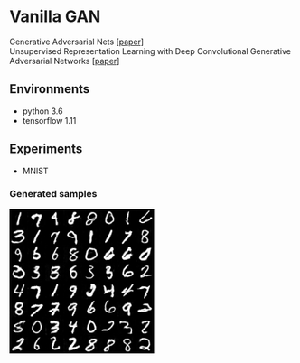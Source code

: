 # Vanilla GAN
Generative Adversarial Nets
[[paper]](https://papers.nips.cc/paper/5423-generative-adversarial-nets)  
Unsupervised Representation Learning with Deep Convolutional Generative Adversarial Networks
[[paper]](https://arxiv.org/abs/1511.06434)  

## Environments
* python 3.6
* tensorflow 1.11

## Experiments
* MNIST

### Generated samples
<img src="assets/mnist.png">
